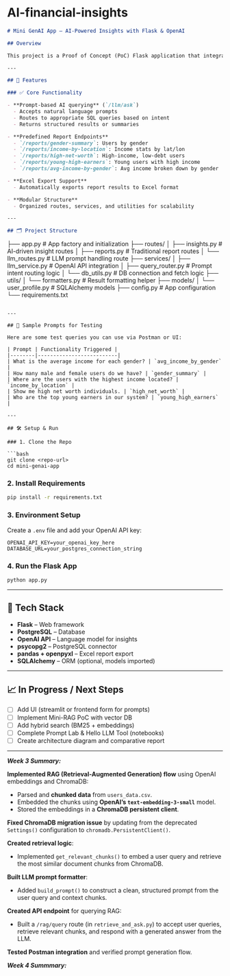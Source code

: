 # AI-financial-insights

```markdown
# Mini GenAI App – AI-Powered Insights with Flask & OpenAI

## Overview

This project is a Proof of Concept (PoC) Flask application that integrates OpenAI's Large Language Models (LLMs) to generate insights and summaries based on user prompts. It connects to a PostgreSQL database and supports both static and dynamic reports, served via traditional endpoints and AI-driven queries.

---

## 🚀 Features

### ✅ Core Functionality

- **Prompt-based AI querying** (`/llm/ask`)
  - Accepts natural language prompts
  - Routes to appropriate SQL queries based on intent
  - Returns structured results or summaries

- **Predefined Report Endpoints**
  - `/reports/gender-summary`: Users by gender
  - `/reports/income-by-location`: Income stats by lat/lon
  - `/reports/high-net-worth`: High-income, low-debt users
  - `/reports/young-high-earners`: Young users with high income
  - `/reports/avg-income-by-gender`: Avg income broken down by gender

- **Excel Export Support**
  - Automatically exports report results to Excel format

- **Modular Structure**
  - Organized routes, services, and utilities for scalability

---

## 🗂️ Project Structure

```

├── app.py                      # App factory and initialization
├── routes/
│   ├── insights.py            # AI-driven insight routes
│   ├── reports.py             # Traditional report routes
│   └── llm\_routes.py          # LLM prompt handling route
├── services/
│   ├── llm\_service.py         # OpenAI API integration
│   ├── query\_router.py        # Prompt intent routing logic
│   └── db\_utils.py            # DB connection and fetch logic
├── utils/
│   └── formatters.py          # Result formatting helper
├── models/
│   └── user\_profile.py        # SQLAlchemy models
├── config.py                  # App configuration
└── requirements.txt

````

---

## 🧪 Sample Prompts for Testing

Here are some test queries you can use via Postman or UI:

| Prompt | Functionality Triggered |
|--------|--------------------------|
| What is the average income for each gender? | `avg_income_by_gender` |
| How many male and female users do we have? | `gender_summary` |
| Where are the users with the highest income located? | `income_by_location` |
| Show me high net worth individuals. | `high_net_worth` |
| Who are the top young earners in our system? | `young_high_earners` |

---

## 🛠️ Setup & Run

### 1. Clone the Repo

```bash
git clone <repo-url>
cd mini-genai-app
````

### 2. Install Requirements

```bash
pip install -r requirements.txt
```

### 3. Environment Setup

Create a `.env` file and add your OpenAI API key:

```
OPENAI_API_KEY=your_openai_key_here
DATABASE_URL=your_postgres_connection_string
```

### 4. Run the Flask App

```bash
python app.py
```

---

## 🧠 Tech Stack

* **Flask** – Web framework
* **PostgreSQL** – Database
* **OpenAI API** – Language model for insights
* **psycopg2** – PostgreSQL connector
* **pandas + openpyxl** – Excel report export
* **SQLAlchemy** – ORM (optional, models imported)

---

## 📈 In Progress / Next Steps

* [ ] Add UI (streamlit or frontend form for prompts)
* [ ] Implement Mini-RAG PoC with vector DB
* [ ] Add hybrid search (BM25 + embeddings)
* [ ] Complete Prompt Lab & Hello LLM Tool (notebooks)
* [ ] Create architecture diagram and comparative report

---

***Week 3 Summary:***

**Implemented RAG (Retrieval-Augmented Generation) flow** using OpenAI embeddings and ChromaDB:

  * Parsed and **chunked data** from `users_data.csv`.
  * Embedded the chunks using **OpenAI’s `text-embedding-3-small`** model.
  * Stored the embeddings in a **ChromaDB persistent client**.

**Fixed ChromaDB migration issue** by updating from the deprecated `Settings()` configuration to `chromadb.PersistentClient()`.

**Created retrieval logic**:

  * Implemented `get_relevant_chunks()` to embed a user query and retrieve the most similar document chunks from ChromaDB.

**Built LLM prompt formatter**:

  * Added `build_prompt()` to construct a clean, structured prompt from the user query and context chunks.

**Created API endpoint** for querying RAG:

  * Built a `/rag/query` route (in `retrieve_and_ask.py`) to accept user queries, retrieve relevant chunks, and respond with a generated answer from the LLM.

**Tested Postman integration** and verified prompt generation flow.

***Week 4 Summmary:***



